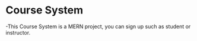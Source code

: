 # Course System

-This Course System is a MERN project, you can sign up such as student or instructor.
